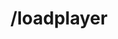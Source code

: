 ---
command:
  added: 3.3.0
  aliases:
  - lp
  configuration: []
  description: Loads an individual player's data.
  permissions:
  - rcmds.loadplayer
  supports: {}
  usage: /loadplayer [player]
layout: command
title: /loadplayer
---